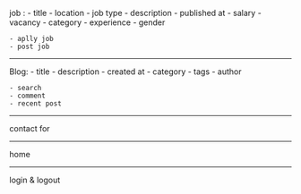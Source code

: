  job :
    - title
    - location
    - job type
    - description
    - published at
    - salary
    - vacancy
    - category
    - experience
    - gender

    - aplly job
    - post job
________________________
Blog:
    - title
    - description
    - created at
    - category
    - tags
    - author

    - search
    - comment
    - recent post
_______________________
contact for
_______________________
home 
_______________________
login & logout